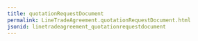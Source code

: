 ```yaml
---
title: quotationRequestDocument
permalink: LineTradeAgreement.quotationRequestDocument.html
jsonid: linetradeagreement_quotationrequestdocument
---
```


